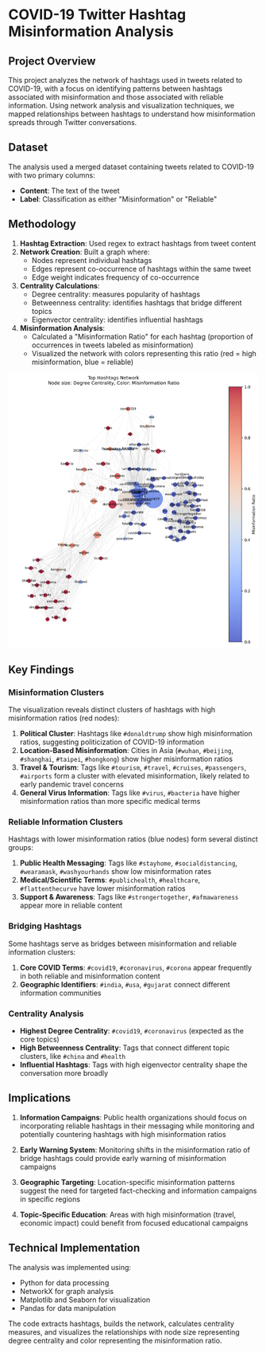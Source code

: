 
# COVID-19 Twitter Hashtag Misinformation Analysis

## Project Overview

This project analyzes the network of hashtags used in tweets related to COVID-19, with a focus on identifying patterns between hashtags associated with misinformation and those associated with reliable information. Using network analysis and visualization techniques, we mapped relationships between hashtags to understand how misinformation spreads through Twitter conversations.

## Dataset

The analysis used a merged dataset containing tweets related to COVID-19 with two primary columns:

-   **Content**: The text of the tweet
-   **Label**: Classification as either "Misinformation" or "Reliable"

## Methodology

1.  **Hashtag Extraction**: Used regex to extract hashtags from tweet content
2.  **Network Creation**: Built a graph where:
    -   Nodes represent individual hashtags
    -   Edges represent co-occurrence of hashtags within the same tweet
    -   Edge weight indicates frequency of co-occurrence
3.  **Centrality Calculations**:
    -   Degree centrality: measures popularity of hashtags
    -   Betweenness centrality: identifies hashtags that bridge different topics
    -   Eigenvector centrality: identifies influential hashtags
4.  **Misinformation Analysis**:
    -   Calculated a "Misinformation Ratio" for each hashtag (proportion of occurrences in tweets labeled as misinformation)
    -   Visualized the network with colors representing this ratio (red = high misinformation, blue = reliable)


![Tweet Hashtag Network](hashtag_network.png)

## Key Findings

### Misinformation Clusters

The visualization reveals distinct clusters of hashtags with high misinformation ratios (red nodes):

1.  **Political Cluster**: Hashtags like `#donaldtrump` show high misinformation ratios, suggesting politicization of COVID-19 information
2.  **Location-Based Misinformation**: Cities in Asia (`#wuhan`, `#beijing`, `#shanghai`, `#taipei`, `#hongkong`) show higher misinformation ratios
3.  **Travel & Tourism**: Tags like `#tourism`, `#travel`, `#cruises`, `#passengers`, `#airports` form a cluster with elevated misinformation, likely related to early pandemic travel concerns
4.  **General Virus Information**: Tags like `#virus`, `#bacteria` have higher misinformation ratios than more specific medical terms

### Reliable Information Clusters

Hashtags with lower misinformation ratios (blue nodes) form several distinct groups:

1.  **Public Health Messaging**: Tags like `#stayhome`, `#socialdistancing`, `#wearamask`, `#washyourhands` show low misinformation rates
2.  **Medical/Scientific Terms**: `#publichealth`, `#healthcare`, `#flattenthecurve` have lower misinformation ratios
3.  **Support & Awareness**: Tags like `#strongertogether`, `#afmawareness` appear more in reliable content

### Bridging Hashtags

Some hashtags serve as bridges between misinformation and reliable information clusters:

1.  **Core COVID Terms**: `#covid19`, `#coronavirus`, `#corona` appear frequently in both reliable and misinformation content
2.  **Geographic Identifiers**: `#india`, `#usa`, `#gujarat` connect different information communities

### Centrality Analysis

-   **Highest Degree Centrality**: `#covid19`, `#coronavirus` (expected as the core topics)
-   **High Betweenness Centrality**: Tags that connect different topic clusters, like `#china` and `#health`
-   **Influential Hashtags**: Tags with high eigenvector centrality shape the conversation more broadly

## Implications

1.  **Information Campaigns**: Public health organizations should focus on incorporating reliable hashtags in their messaging while monitoring and potentially countering hashtags with high misinformation ratios
    
2.  **Early Warning System**: Monitoring shifts in the misinformation ratio of bridge hashtags could provide early warning of misinformation campaigns
    
3.  **Geographic Targeting**: Location-specific misinformation patterns suggest the need for targeted fact-checking and information campaigns in specific regions
    
4.  **Topic-Specific Education**: Areas with high misinformation (travel, economic impact) could benefit from focused educational campaigns
    

## Technical Implementation

The analysis was implemented using:

-   Python for data processing
-   NetworkX for graph analysis
-   Matplotlib and Seaborn for visualization
-   Pandas for data manipulation

The code extracts hashtags, builds the network, calculates centrality measures, and visualizes the relationships with node size representing degree centrality and color representing the misinformation ratio.


